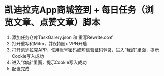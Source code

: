 # 凯迪拉克App商城签到 + 每日任务（浏览文章、点赞文章）脚本

1. 添加任务仓库TaskGallery.json 和 重写Rewrite.conf
2. 打开重写和Mitm，并保持圈x VPN开启
3. 打开凯迪拉克APP，使用账号密码或短信验证码登录，进入“我的”里面，提示Cookie写入成功
4. 进入“商城”里面，提示Cookie写入成功
5. 配置完成